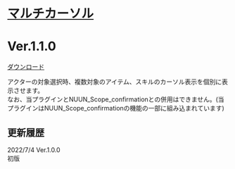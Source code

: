 # [マルチカーソル](https://raw.githubusercontent.com/nuun888/MZ/master/NUUN_MultiCursor.js)
# Ver.1.1.0  
 [ダウンロード](https://raw.githubusercontent.com/nuun888/MZ/master/NUUN_MultiCursor.js)  
 
 アクターの対象選択時、複数対象のアイテム、スキルのカーソル表示を個別に表示させます。  
なお、当プラグインとNUUN_Scope_confirmationとの併用はできません。(当プラグインはNUUN_Scope_confirmationの機能の一部に組み込まれています)  

## 更新履歴
2022/7/4 Ver.1.0.0  
初版  

